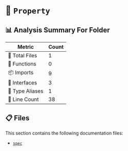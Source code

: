 # 📁 `Property`

## 📊 Analysis Summary For Folder

| Metric | Count |
|--------|-------|
| 📁 Total Files | 1 |
| 🔧 Functions | 0 |
| 📦 Imports | 9 |
| 📐 Interfaces | 3 |
| 📑 Type Aliases | 1 |
| 🔢 Line Count | 38 |


## 📋 Files

This section contains the following documentation files:

- [`spec`](./spec.md)
